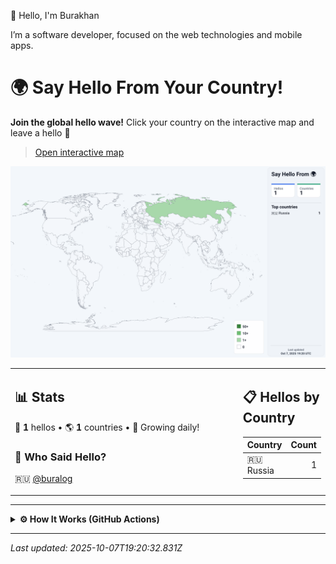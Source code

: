 👋 Hello, I'm Burakhan

I’m a software developer, focused on the web technologies and mobile apps.

# 🌍 Say Hello From Your Country!

**Join the global hello wave!** Click your country on the interactive map and leave a hello 👋 
> [Open interactive map](https://buralog.github.io/buralog/)

![World map](assets/world.svg)

<table>
<tr>
<td width="80%" valign="top">

## 📊 Stats

👋 **1** hellos • 🌎 **1** countries • 🎉 Growing daily!

### 👥 Who Said Hello?
🇷🇺 [@buralog](https://github.com/buralog)

</td>
<td width="20%" valign="top">

## 📋 Hellos by Country
| Country | Count |
|---------|------:|
| 🇷🇺 Russia | 1 |
</td>
</tr>
</table>

---

<details>
<summary><strong>⚙️ How It Works (GitHub Actions)</strong></summary>
  
This project uses GitHub Issues + GitHub Actions to keep the map and stats up to date — fully automatic.

1) **Pick a country on the interactive map** → click **“Say hello”**.  
2) You’re sent to **GitHub Issues** with a prefilled title like \`hello|TR\` and the label \`country-claim\`.  
3) **Submit the issue.** That’s it — the workflow takes over.  
4) The **GitHub Action** (runs on \`issues: opened\`) validates the issue title.
5) It updates the data store (e.g. \`data/visitors.json\`), **increments counts**, and appends your GitHub handle.  
6) It **rebuilds the SVG map** (\`assets/world.svg\`) and **regenerates the README sections** (stats, tables, “Who Said Hello”).  
   - If a README template exists (e.g. \`readme.tpl.md\`), placeholders like \`{{TOTAL_HELLOS}}\`, \`{{COUNTRY_TABLE}}\` are replaced.  
7) The Action **commits & pushes** the changes, **closes your issue with a thank-you message**, and GitHub refreshes the README/Pages.
</details>


--- 
_Last updated: 2025-10-07T19:20:32.831Z_
